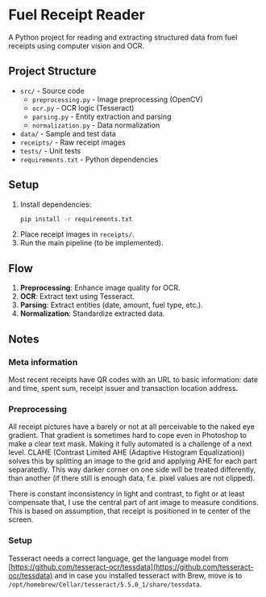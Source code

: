 # Fuel Receipt Reader

A Python project for reading and extracting structured data from fuel receipts using computer vision and OCR.

## Project Structure
- `src/` - Source code
  - `preprocessing.py` - Image preprocessing (OpenCV)
  - `ocr.py` - OCR logic (Tesseract)
  - `parsing.py` - Entity extraction and parsing
  - `normalization.py` - Data normalization
- `data/` - Sample and test data
- `receipts/` - Raw receipt images
- `tests/` - Unit tests
- `requirements.txt` - Python dependencies

## Setup
1. Install dependencies:
   ```bash
   pip install -r requirements.txt
   ```
2. Place receipt images in `receipts/`.
3. Run the main pipeline (to be implemented).

## Flow
1. **Preprocessing**: Enhance image quality for OCR.
2. **OCR**: Extract text using Tesseract.
3. **Parsing**: Extract entities (date, amount, fuel type, etc.).
4. **Normalization**: Standardize extracted data.

## Notes

 ### Meta information
Most recent receipts have QR codes with an URL to basic information: date and time, spent sum, receipt issuer and transaction location address.

### Preprocessing
All receipt pictures have a barely or not at all perceivable to the naked eye gradient. That gradient is sometimes hard to cope even in Photoshop to make a clear text mask. Making it fully automated is a challenge of a next level. CLAHE (Contrast Limited AHE (Adaptive Histogram Equalization)) solves this by splitting an image to the grid and applying AHE for each part separatedly. This way darker corner on one side will be treated differently, than another (if there still is enough data, f.e. pixel values are not clipped).

There is constant inconsistency in light and contrast, to fight or at least compensate that, I use the central part of ant image to measure conditions. This is based on assumption, that receipt is positioned in te center of the screen.

### Setup

Tesseract needs a correct language, get the language model from [https://github.com/tesseract-ocr/tessdata](https://github.com/tesseract-ocr/tessdata) and in case you installed tesseract with Brew, move is to `/opt/homebrew/Cellar/tesseract/5.5.0_1/share/tessdata`.
